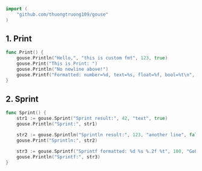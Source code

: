 
# <Badge style='font-size: 1.8rem; text-shadow: 1px 1px 2px rgba(0, 0, 0, 0.3); padding: 0.35rem 0.75rem 0.35rem 0;' type='info' text='🔖 Print' />


```go
import (
	"github.com/thuongtruong109/gouse"
)
```

## 1. Print



```go
func Print() {
	gouse.Println("Hello,", "this is custom fmt", 123, true)
	gouse.Print("This is Print: ")
	gouse.Println("No newline above!")
	gouse.Printf("Formatted: number=%d, text=%s, float=%f, bool=%t\n", 42, "Golang", 3.14159, true)
}
```

## 2. Sprint



```go
func Sprint() {
	str1 := gouse.Sprint("Sprint result:", 42, "text", true)
	gouse.Println("Sprint:", str1)

	str2 := gouse.Sprintln("Sprintln result:", 123, "another line", false)
	gouse.Print("Sprintln:", str2)

	str3 := gouse.Sprintf("Sprintf formatted: %d %s %.2f %t", 100, "GoLang", 1.23, false)
	gouse.Println("Sprintf:", str3)
}
```
